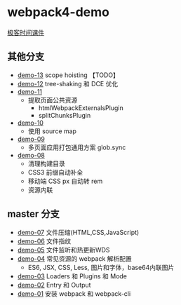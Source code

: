 # webpack4-demo

[极客时间课件](https://github.com/lalalazero/geektime-webpack-course)

## 其他分支

- [demo-13](https://github.com/lalalazero/webpack4-demo/blob/demo-13/demo.md) scope hoisting  【TODO】
- [demo-12](https://github.com/lalalazero/webpack4-demo/blob/demo-12/demo.md) tree-shaking 和 DCE 优化
- [demo-11](https://github.com/lalalazero/webpack4-demo/blob/demo-11/demo.md)
    - 提取页面公共资源 
        - htmlWebpackExternalsPlugin
        - splitChunksPlugin
- [demo-10](https://github.com/lalalazero/webpack4-demo/blob/demo-10/demo.md)
    - 使用 source map
- [demo-09](https://github.com/lalalazero/webpack4-demo/blob/demo-09/demo.md) 
    - 多页面应用打包通用方案 glob.sync
- [demo-08](https://github.com/lalalazero/webpack4-demo/blob/demo-08/demo.md) 
    - 清理构建目录
    - CSS3 前缀自动补全
    - 移动端 CSS px 自动转 rem
    - 资源内联

## master 分支
- [demo-07](https://github.com/lalalazero/webpack4-demo/tree/master/demo-07) 文件压缩(HTML,CSS,JavaScript)
- [demo-06](https://github.com/lalalazero/webpack4-demo/tree/master/demo-06) 文件指纹
- [demo-05](https://github.com/lalalazero/webpack4-demo/tree/master/demo-05) 文件监听和热更新WDS
- [demo-04](https://github.com/lalalazero/webpack4-demo/tree/master/demo-04) 常见资源的 webpack 解析配置
    - ES6, JSX, CSS, Less, 图片和字体，base64内联图片
- [demo-03](https://github.com/lalalazero/webpack4-demo/tree/master/demo-03) Loaders 和 Plugins 和 Mode
- [demo-02](https://github.com/lalalazero/webpack4-demo/tree/master/demo-02) Entry 和 Output
- [demo-01](https://github.com/lalalazero/webpack4-demo/tree/master/demo-01) 安装 webpack 和 webpack-cli





